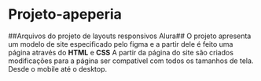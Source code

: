 # Projeto-apeperia
##Arquivos do projeto de layouts responsivos Alura## 
O projeto apresenta um modelo de site especificado pelo figma e a partir dele é feito uma página através do **HTML** e **CSS**
A partir da página do site são criados modificações para a página ser compatível com todos os tamanhos de tela. Desde o mobile até o desktop.
